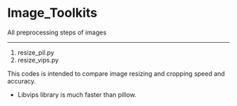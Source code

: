 # Image_Toolkits
All preprocessing steps of images

***

1) resize_pil.py
2) resize_vips.py

This codes is intended to compare image resizing and cropping speed and accuracy.
 - Libvips library is much faster than pillow.
